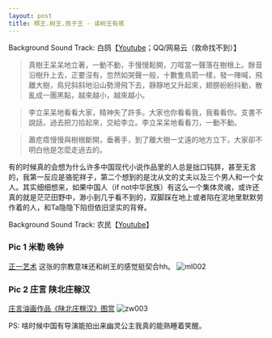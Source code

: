 ```yaml
---
layout: post
title: 棋王.树王.孩子王 - 读树王有感
---
```


Background Sound Track: 白鸽【[Youtube](https://www.youtube.com/watch?v=lNuXbIfwXP4)；QQ/网易云（救命找不到）】

> 真樹王呆呆地立著，一動不動，手慢慢鬆開，刀哐當一聲落在樹根上。餘音沿樹升上去，正要沒有，忽然如哭聲一般，十數隻鳥箭一樣，發一陣喊，飛離大樹，鳥兒斜斜地沿山勢滑飛下去，靜靜地又升起來，翅膀紛紛抖動，散亂成一團黑點，越來越小，越來越小。

> 李立呆呆地看看大家，精神失了許多。大家也你看看我，我看看你。支書不說話，過去把刀拾起來，交給李立。李立呆呆地看看刀，一動不動。

> 蕭疙瘩慢慢與樹根斷開，垂著手，到了離大樹一丈遠的地方立下，大家卻不明白他是怎麼走過去的。

有的时候真的会想为什么许多中国现代小说作品里的人总是拙口钝辞，甚至无言的，我第一反应是骆驼祥子，第二个想到的是沈从文的丈夫以及三个男人和一个女人。其实细细想来，如果中国人（if not中华民族）有这么一个集体灵魂，或许还真的就是茫茫田野中，渺小到几乎看不到的，双脚踩在地上或者陷在泥地里默默劳作着的人，和Ta隐隐下陷但依旧坚实的背脊。

Background Sound Track: 农民【[Youtube](https://www.youtube.com/watch?v=3cAabCaRTW8)】

### Pic 1 米勒 晚钟
[正一艺术](https://www.zyzw.com/sjmh051.htm) 这张的宗教意味还和树王的感觉挺契合hh。
![ml002](https://user-images.githubusercontent.com/100028581/220544203-751b4c56-4076-4f89-b7a0-3e0660140a1e.jpg)

### Pic 2 庄言 陕北庄稼汉
[庄言油画作品《陕北庄稼汉》图赏](http://www.cnzihua.cn/mhxs/cnyouhua/27313.html)
![zw003](https://user-images.githubusercontent.com/100028581/220544503-c45cf5be-b428-4a9a-9a66-450284c2a15e.jpg)

PS: 啥时候中国有导演能拍出来幽灵公主我真的能熟睡着笑醒。
